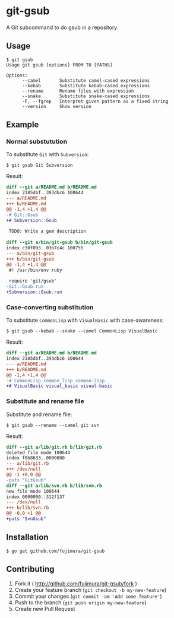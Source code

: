 # git-gsub

A Git subcommand to do gsub in a repository

## Usage

```
$ git gsub
Usage git gsub [options] FROM TO [PATHS]

Options:
      --camel       Substitute camel-cased expressions
      --kebab       Substitute kebab-cased expressions
      --rename      Rename files with expression
      --snake       Substitute snake-cased expressions
      -F, --fgrep   Interpret given pattern as a fixed string
      --version     Show version
```

## Example

### Normal substutution

To substitute `Git` with `Subversion`:

```
$ git gsub Git Subversion
```

Result:

```diff
diff --git a/README.md b/README.md
index 2185dbf..393dbc6 100644
--- a/README.md
+++ b/README.md
@@ -1,4 +1,4 @@
-# Git::Gsub
+# Subversion::Gsub
 
 TODO: Write a gem description
 
diff --git a/bin/git-gsub b/bin/git-gsub
index c30f093..03b7c4c 100755
--- a/bin/git-gsub
+++ b/bin/git-gsub
@@ -1,4 +1,4 @@
 #! /usr/bin/env ruby
 
 require 'git/gsub'
-Git::Gsub.run
+Subversion::Gsub.run
```

### Case-converting substitution

To substitute `CommonLisp` with `VisualBasic` with case-awareness:

```
$ git gsub --kebab --snake --camel CommonLisp VisualBasic
```

Result:

```diff
diff --git a/README.md b/README.md
index 2185dbf..393dbc6 100644
--- a/README.md
+++ b/README.md
@@ -1,4 +1,4 @@
-# CommonLisp common_lisp common-lisp
+# VisualBasic visual_basic visual-basic
```

### Substitute and rename file

Substitute and rename file:

```
$ git gsub --rename --camel git svn
```

Result:

```diff
diff --git a/lib/git.rb b/lib/git.rb
deleted file mode 100644
index f0b8633..0000000
--- a/lib/git.rb
+++ /dev/null
@@ -1 +0,0 @@
-puts "GitGsub"
diff --git a/lib/svn.rb b/lib/svn.rb
new file mode 100644
index 0000000..312f137
--- /dev/null
+++ b/lib/svn.rb
@@ -0,0 +1 @@
+puts "SvnGsub"
```

## Installation

```
$ go get github.com/fujimura/git-gsub
```

## Contributing

1. Fork it ( http://github.com/fujimura/git-gsub/fork )
2. Create your feature branch (`git checkout -b my-new-feature`)
3. Commit your changes (`git commit -am 'Add some feature'`)
4. Push to the branch (`git push origin my-new-feature`)
5. Create new Pull Request
